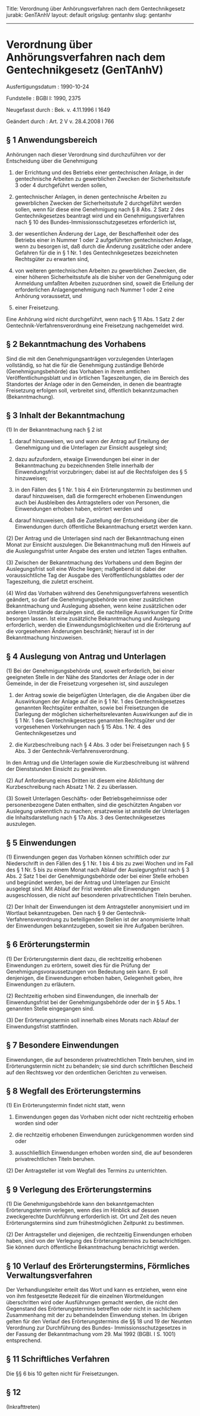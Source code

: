 Title: Verordnung über Anhörungsverfahren nach dem Gentechnikgesetz
jurabk: GenTAnhV
layout: default
origslug: gentanhv
slug: gentanhv

---

# Verordnung über Anhörungsverfahren nach dem Gentechnikgesetz (GenTAnhV)

Ausfertigungsdatum
:   1990-10-24

Fundstelle
:   BGBl I: 1990, 2375

Neugefasst durch
:   Bek. v. 4.11.1996 I 1649

Geändert durch
:   Art. 2 V v. 28.4.2008 I 766


## § 1 Anwendungsbereich

Anhörungen nach dieser Verordnung sind durchzuführen vor der
Entscheidung über die Genehmigung

1.  der Errichtung und des Betriebs einer gentechnischen Anlage, in der
    gentechnische Arbeiten zu gewerblichen Zwecken der Sicherheitsstufe 3
    oder 4 durchgeführt werden sollen,


2.  gentechnischer Anlagen, in denen gentechnische Arbeiten zu
    gewerblichen Zwecken der Sicherheitsstufe 2 durchgeführt werden
    sollen, wenn für diese eine Genehmigung nach § 8 Abs. 2 Satz 2 des
    Gentechnikgesetzes beantragt wird und ein Genehmigungsverfahren nach §
    10 des Bundes-Immissionsschutzgesetzes erforderlich ist,


3.  der wesentlichen Änderung der Lage, der Beschaffenheit oder des
    Betriebs einer in Nummer 1 oder 2 aufgeführten gentechnischen Anlage,
    wenn zu besorgen ist, daß durch die Änderung zusätzliche oder andere
    Gefahren für die in § 1 Nr. 1 des Gentechnikgesetzes bezeichneten
    Rechtsgüter zu erwarten sind,


4.  von weiteren gentechnischen Arbeiten zu gewerblichen Zwecken, die
    einer höheren Sicherheitsstufe als die bisher von der Genehmigung oder
    Anmeldung umfaßten Arbeiten zuzuordnen sind, soweit die Erteilung der
    erforderlichen Anlagengenehmigung nach Nummer 1 oder 2 eine Anhörung
    voraussetzt, und


5.  einer Freisetzung.



Eine Anhörung wird nicht durchgeführt, wenn nach § 11 Abs. 1 Satz 2
der Gentechnik-Verfahrensverordnung eine Freisetzung nachgemeldet
wird.


## § 2 Bekanntmachung des Vorhabens

Sind die mit den Genehmigungsanträgen vorzulegenden Unterlagen
vollständig, so hat die für die Genehmigung zuständige Behörde
(Genehmigungsbehörde) das Vorhaben in ihrem amtlichen
Veröffentlichungsblatt und in örtlichen Tageszeitungen, die im Bereich
des Standortes der Anlage oder in den Gemeinden, in denen die
beantragte Freisetzung erfolgen soll, verbreitet sind, öffentlich
bekanntzumachen (Bekanntmachung).


## § 3 Inhalt der Bekanntmachung

(1) In der Bekanntmachung nach § 2 ist

1.  darauf hinzuweisen, wo und wann der Antrag auf Erteilung der
    Genehmigung und die Unterlagen zur Einsicht ausgelegt sind;


2.  dazu aufzufordern, etwaige Einwendungen bei einer in der
    Bekanntmachung zu bezeichnenden Stelle innerhalb der Einwendungsfrist
    vorzubringen; dabei ist auf die Rechtsfolgen des § 5 hinzuweisen;


3.  in den Fällen des § 1 Nr. 1 bis 4 ein Erörterungstermin zu bestimmen
    und darauf hinzuweisen, daß die formgerecht erhobenen Einwendungen
    auch bei Ausbleiben des Antragstellers oder von Personen, die
    Einwendungen erhoben haben, erörtert werden und


4.  darauf hinzuweisen, daß die Zustellung der Entscheidung über die
    Einwendungen durch öffentliche Bekanntmachung ersetzt werden kann.




(2) Der Antrag und die Unterlagen sind nach der Bekanntmachung einen
Monat zur Einsicht auszulegen. Die Bekanntmachung muß den Hinweis auf
die Auslegungsfrist unter Angabe des ersten und letzten Tages
enthalten.

(3) Zwischen der Bekanntmachung des Vorhabens und dem Beginn der
Auslegungsfrist soll eine Woche liegen; maßgebend ist dabei der
voraussichtliche Tag der Ausgabe des Veröffentlichungsblattes oder der
Tageszeitung, die zuletzt erscheint.

(4) Wird das Vorhaben während des Genehmigungsverfahrens wesentlich
geändert, so darf die Genehmigungsbehörde von einer zusätzlichen
Bekanntmachung und Auslegung absehen, wenn keine zusätzlichen oder
anderen Umstände darzulegen sind, die nachteilige Auswirkungen für
Dritte besorgen lassen. Ist eine zusätzliche Bekanntmachung und
Auslegung erforderlich, werden die Einwendungsmöglichkeiten und die
Erörterung auf die vorgesehenen Änderungen beschränkt; hierauf ist in
der Bekanntmachung hinzuweisen.


## § 4 Auslegung von Antrag und Unterlagen

(1) Bei der Genehmigungsbehörde und, soweit erforderlich, bei einer
geeigneten Stelle in der Nähe des Standortes der Anlage oder in der
Gemeinde, in der die Freisetzung vorgesehen ist, sind auszulegen

1.  der Antrag sowie die beigefügten Unterlagen, die die Angaben über die
    Auswirkungen der Anlage auf die in § 1 Nr. 1 des Gentechnikgesetzes
    genannten Rechtsgüter enthalten, sowie bei Freisetzungen die Darlegung
    der möglichen sicherheitsrelevanten Auswirkungen auf die in § 1 Nr. 1
    des Gentechnikgesetzes genannten Rechtsgüter und der vorgesehenen
    Vorkehrungen nach § 15 Abs. 1 Nr. 4 des Gentechnikgesetzes und


2.  die Kurzbeschreibung nach § 4 Abs. 3 oder bei Freisetzungen nach § 5
    Abs. 3 der Gentechnik-Verfahrensverordnung.



In den Antrag und die Unterlagen sowie die Kurzbeschreibung ist
während der Dienststunden Einsicht zu gewähren.

(2) Auf Anforderung eines Dritten ist diesem eine Ablichtung der
Kurzbeschreibung nach Absatz 1 Nr. 2 zu überlassen.

(3) Soweit Unterlagen Geschäfts- oder Betriebsgeheimnisse oder
personenbezogene Daten enthalten, sind die geschützten Angaben vor
Auslegung unkenntlich zu machen; ersatzweise ist anstelle der
Unterlagen die Inhaltsdarstellung nach § 17a Abs. 3 des
Gentechnikgesetzes auszulegen.


## § 5 Einwendungen

(1) Einwendungen gegen das Vorhaben können schriftlich oder zur
Niederschrift in den Fällen des § 1 Nr. 1 bis 4 bis zu zwei Wochen und
im Fall des § 1 Nr. 5 bis zu einem Monat nach Ablauf der
Auslegungsfrist nach § 3 Abs. 2 Satz 1 bei der Genehmigungsbehörde
oder bei einer Stelle erhoben und begründet werden, bei der Antrag und
Unterlagen zur Einsicht ausgelegt sind. Mit Ablauf der Frist werden
alle Einwendungen ausgeschlossen, die nicht auf besonderen
privatrechtlichen Titeln beruhen.

(2) Der Inhalt der Einwendungen ist dem Antragsteller anonymisiert und
im Wortlaut bekanntzugeben. Den nach § 9 der Gentechnik-
Verfahrensverordnung zu beteiligenden Stellen ist der anonymisierte
Inhalt der Einwendungen bekanntzugeben, soweit sie ihre Aufgaben
berühren.


## § 6 Erörterungstermin

(1) Der Erörterungstermin dient dazu, die rechtzeitig erhobenen
Einwendungen zu erörtern, soweit dies für die Prüfung der
Genehmigungsvoraussetzungen von Bedeutung sein kann. Er soll
denjenigen, die Einwendungen erhoben haben, Gelegenheit geben, ihre
Einwendungen zu erläutern.

(2) Rechtzeitig erhoben sind Einwendungen, die innerhalb der
Einwendungsfrist bei der Genehmigungsbehörde oder der in § 5 Abs. 1
genannten Stelle eingegangen sind.

(3) Der Erörterungstermin soll innerhalb eines Monats nach Ablauf der
Einwendungsfrist stattfinden.


## § 7 Besondere Einwendungen

Einwendungen, die auf besonderen privatrechtlichen Titeln beruhen,
sind im Erörterungstermin nicht zu behandeln; sie sind durch
schriftlichen Bescheid auf den Rechtsweg vor den ordentlichen
Gerichten zu verweisen.


## § 8 Wegfall des Erörterungstermins

(1) Ein Erörterungstermin findet nicht statt, wenn

1.  Einwendungen gegen das Vorhaben nicht oder nicht rechtzeitig erhoben
    worden sind oder


2.  die rechtzeitig erhobenen Einwendungen zurückgenommen worden sind oder


3.  ausschließlich Einwendungen erhoben worden sind, die auf besonderen
    privatrechtlichen Titeln beruhen.




(2) Der Antragsteller ist vom Wegfall des Termins zu unterrichten.


## § 9 Verlegung des Erörterungstermins

(1) Die Genehmigungsbehörde kann den bekanntgemachten
Erörterungstermin verlegen, wenn dies im Hinblick auf dessen
zweckgerechte Durchführung erforderlich ist. Ort und Zeit des neuen
Erörterungstermins sind zum frühestmöglichen Zeitpunkt zu bestimmen.

(2) Der Antragsteller und diejenigen, die rechtzeitig Einwendungen
erhoben haben, sind von der Verlegung des Erörterungstermins zu
benachrichtigen. Sie können durch öffentliche Bekanntmachung
benachrichtigt werden.


## § 10 Verlauf des Erörterungstermins, Förmliches Verwaltungsverfahren

Der Verhandlungsleiter erteilt das Wort und kann es entziehen, wenn
eine von ihm festgesetzte Redezeit für die einzelnen Wortmeldungen
überschritten wird oder Ausführungen gemacht werden, die nicht den
Gegenstand des Erörterungstermins betreffen oder nicht in sachlichem
Zusammenhang mit der zu behandelnden Einwendung stehen. Im übrigen
gelten für den Verlauf des Erörterungstermins die §§ 18 und 19 der
Neunten Verordnung zur Durchführung des Bundes-
Immissionsschutzgesetzes in der Fassung der Bekanntmachung vom 29. Mai
1992 (BGBl. I S. 1001) entsprechend.


## § 11 Schriftliches Verfahren

Die §§ 6 bis 10 gelten nicht für Freisetzungen.


## § 12

(Inkrafttreten)

